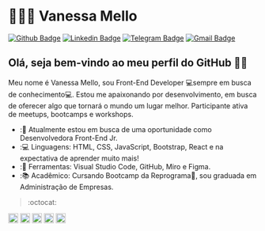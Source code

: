 # 👩🏾‍💻 Vanessa Mello

[![Github Badge](https://img.shields.io/badge/-Github-000?style=flat-square&logo=Github&logoColor=white&link=https://github.com/nessa-mello)](https://github.com/nessa-mello)
[![Linkedin Badge](https://img.shields.io/badge/-LinkedIn-blue?style=flat-square&logo=Linkedin&logoColor=white&link=https://www.linkedin.com/in/vanessamello5/)](https://www.linkedin.com/in/vanessamello5/)
[![Telegram Badge](https://img.shields.io/badge/-Telegram-1ca0f1?style=flat-square&labelColor=1ca0f1&logo=telegram&logoColor=white&link=https://t.me/NessaMello5)](https://t.me/NessaMello5)
[![Gmail Badge](https://img.shields.io/badge/-Gmail-c14438?style=flat-square&logo=Gmail&logoColor=white&link=mailto:nessa.mello@gmail.com)](mailto:nessa.mello@gmail.com)

## Olá, seja bem-vindo ao meu perfil do GitHub 👋🏾

Meu nome é Vanessa Mello, sou Front-End Developer 💻sempre em busca de conhecimento💻. Estou me apaixonando por desenvolvimento, em busca de oferecer algo que tornará o mundo um lugar melhor. Participante ativa de meetups, bootcamps e workshops.

- :💼 Atualmente estou em busca de uma oportunidade como Desenvolvedora Front-End Jr.
- :💻 Linguagens: HTML, CSS, JavaScript, Bootstrap, React e na expectativa de aprender muito mais!
- :🎨 Ferramentas: Visual Studio Code, GitHub, Miro e Figma.
- :📚 Acadêmico: Cursando Bootcamp da Reprograma💜, sou graduada em Administração de Empresas.
> :octocat: 
<p align="left">
<img src="https://devicons.github.io/devicon/devicon.git/icons/react/react-original-wordmark.svg" alt="react" width="20" height="20"/>
<img src="https://devicons.github.io/devicon/devicon.git/icons/css3/css3-original-wordmark.svg" alt="css3"  width="20" height="20"/>
<img src="https://devicons.github.io/devicon/devicon.git/icons/html5/html5-original-wordmark.svg" alt="html5"  width="20" height="20"/>
<img src="https://devicons.github.io/devicon/devicon.git/icons/javascript/javascript-original.svg" alt="javascript" width="20" height="20"/>
<img src="https://devicons.github.io/devicon/devicon.git/icons/nodejs/nodejs-original.svg" alt="nodejs" width="20" height="20"/></p><p align="center">
</p>
